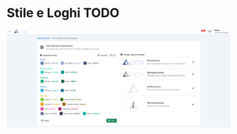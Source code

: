 # Stile e Loghi TODO

![image.png](Stile%20e%20Loghi%20TODO%2021f760a11c1681f4a903d3282b82a01c/image.png)